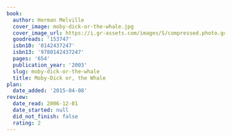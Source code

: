 ```yaml
---
book:
  author: Herman Melville
  cover_image: moby-dick-or-the-whale.jpg
  cover_image_url: https://i.gr-assets.com/images/S/compressed.photo.goodreads.com/books/1327940656l/153747._SX98_.jpg
  goodreads: '153747'
  isbn10: '0142437247'
  isbn13: '9780142437247'
  pages: '654'
  publication_year: '2003'
  slug: moby-dick-or-the-whale
  title: Moby-Dick or, the Whale
plan:
  date_added: '2015-04-08'
review:
  date_read: 2006-12-01
  date_started: null
  did_not_finish: false
  rating: 2
---
```

